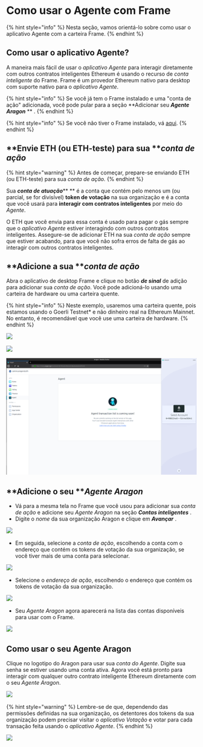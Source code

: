 # Como usar o Agente com Frame

{% hint style="info" %}
Nesta seção, vamos orientá-lo sobre como usar o aplicativo Agente com a carteira Frame.
{% endhint %}

## Como usar o aplicativo Agente? <a href="#how-to-use-the-agent-app" id="how-to-use-the-agent-app"></a>

A maneira mais fácil de usar o _aplicativo Agente_ para interagir diretamente com outros contratos inteligentes Ethereum é usando o recurso de _conta inteligente_ do Frame. Frame é um provedor Ethereum nativo para desktop com suporte nativo para o _aplicativo Agente_.

{% hint style="info" %}
Se você já tem o Frame instalado e uma "conta de ação" adicionada, você pode pular para a seção **Adicionar seu **_**Agente Aragon**_** ** .
{% endhint %}

{% hint style="info" %}
Se você não tiver o Frame instalado, vá [aqui](../../../../setting-up-a-frame-wallet.md).
{% endhint %}

## **Envie ETH (ou ETH-teste) para sua **_**conta de ação**_ <a href="#send-eth-or-test-eth-to-your-acting-account" id="send-eth-or-test-eth-to-your-acting-account"></a>

{% hint style="warning" %}
Antes de começar, prepare-se enviando ETH (ou ETH-teste) para sua _conta de ação._
{% endhint %}

Sua _**conta de atuação**_** ** é a conta que contém pelo menos um (ou parcial, se for divisível) **token de votação** na sua organização e é a conta que você usará para **interagir com contratos inteligentes** por meio do _Agente_.

O ETH que você envia para essa conta é usado para pagar o gás sempre que o _aplicativo Agente_ estiver interagindo com outros contratos inteligentes. Assegure-se de adicionar ETH na sua _conta de ação_ sempre que estiver acabando, para que você não sofra erros de falta de gás ao interagir com outros contratos inteligentes.

## **Adicione a sua **_**conta de ação**_ <a href="#add-your-acting-account" id="add-your-acting-account"></a>

Abra o aplicativo de desktop Frame e clique no botão _**de sinal**_ de adição para adicionar sua _conta de ação_. Você pode adicioná-lo usando uma carteira de hardware ou uma carteira quente.

{% hint style="info" %}
Neste exemplo, usaremos uma carteira quente, pois estamos usando o Goerli Testnet\* e não dinheiro real na Ethereum Mainnet. No entanto, é recomendável que você use uma carteira de hardware.
{% endhint %}

![](https://d33v4339jhl8k0.cloudfront.net/docs/assets/5c98a4fe0428633d2cf3fcf7/images/5d8bd9702c7d3a7e9ae1a220/file-wPNVEoD1j4.png)

![](https://d33v4339jhl8k0.cloudfront.net/docs/assets/5c98a4fe0428633d2cf3fcf7/images/5d8bd9782c7d3a7e9ae1a221/file-BZzJ4WikKD.png)

![](../../../../../.gitbook/assets/file-Hdky5v4UL9.png)

## **Adicione o seu **_**Agente Aragon**_ <a href="#add-your-aragon-agent" id="add-your-aragon-agent"></a>

* Vá para a mesma tela no Frame que você usou para adicionar sua _conta de ação_ e adicione seu _Agente Aragon_ na seção _**Contas inteligentes**_ .
* Digite o _nome_ da sua organização Aragon e clique em _**Avançar**_ .

![](https://d33v4339jhl8k0.cloudfront.net/docs/assets/5c98a4fe0428633d2cf3fcf7/images/5d8bda5504286364bc8f90f9/file-2urBqXQ8j0.png)

* Em seguida, selecione a _conta de ação_, escolhendo a conta com o endereço que contém os tokens de votação da sua organização, se você tiver mais de uma conta para selecionar.

![](https://d33v4339jhl8k0.cloudfront.net/docs/assets/5c98a4fe0428633d2cf3fcf7/images/5d8bdabd04286364bc8f90fb/file-QPxHyh0odz.png)

* Selecione o _endereço de ação_, escolhendo o endereço que contém os tokens de votação da sua organização.

![](https://d33v4339jhl8k0.cloudfront.net/docs/assets/5c98a4fe0428633d2cf3fcf7/images/5d8bdb0b2c7d3a7e9ae1a22a/file-sfavzdmwav.png)

* Seu _Agente Aragon_ agora aparecerá na lista das contas disponíveis para usar com o Frame.

![](https://d33v4339jhl8k0.cloudfront.net/docs/assets/5c98a4fe0428633d2cf3fcf7/images/5d8bdb3b04286364bc8f9104/file-yCdIwFtn04.png)

## **Como usar o seu Agente Aragon** <a href="#using-your-aragon-agent" id="using-your-aragon-agent"></a>

Clique no logotipo do Aragon para usar sua _conta do Agente_. Digite sua senha se estiver usando uma conta ativa. Agora você está pronto para interagir com qualquer outro contrato inteligente Ethereum diretamente com o seu _Agente Aragon_.

![](https://d33v4339jhl8k0.cloudfront.net/docs/assets/5c98a4fe0428633d2cf3fcf7/images/5d8bddef04286364bc8f9121/file-JXtXhKiVAb.png)

{% hint style="warning" %}
Lembre-se de que, dependendo das permissões definidas na sua organização, os detentores dos tokens da sua organização podem precisar visitar o _aplicativo Votação_ e votar para cada transação feita usando o _aplicativo Agente_.
{% endhint %}

![](https://d33v4339jhl8k0.cloudfront.net/docs/assets/5c98a4fe0428633d2cf3fcf7/images/5d8bdf5e04286364bc8f912b/file-FFA5Mwilwm.png)

